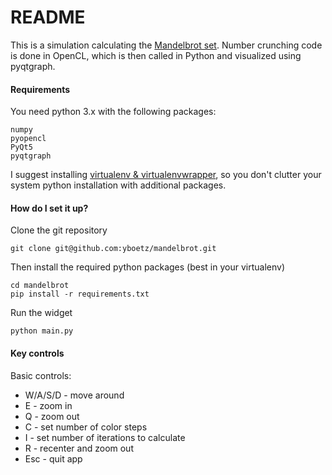 # README #

This is a simulation calculating the [Mandelbrot set](https://en.wikipedia.org/wiki/Mandelbrot_set).
Number crunching code is done in OpenCL, which is then called in Python and visualized using pyqtgraph.


#### Requirements ####

You need python 3.x with the following packages:

    numpy
    pyopencl
    PyQt5
    pyqtgraph

I suggest installing [virtualenv & virtualenvwrapper](http://docs.python-guide.org/en/latest/dev/virtualenvs/),
so you don't clutter your system python installation with additional packages.


#### How do I set it up? ####

Clone the git repository

    git clone git@github.com:yboetz/mandelbrot.git

Then install the required python packages (best in your virtualenv)

    cd mandelbrot
    pip install -r requirements.txt

Run the widget

	python main.py


#### Key controls ####

Basic controls:

+ W/A/S/D - move around
+ E - zoom in
+ Q - zoom out
+ C - set number of color steps
+ I - set number of iterations to calculate
+ R - recenter and zoom out
+ Esc - quit app
